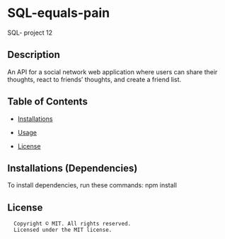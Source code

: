 # SQL-equals-pain
SQL- project 12

## Description 
An API for a social network web application where users can share their thoughts, react to friends’ thoughts, and create a friend list.

## Table of Contents 
* [Installations](#dependencies)
* [Usage](#usage)

* [License](#license)


## Installations (Dependencies)
To install dependencies, run these commands:
npm install

## License 
      Copyright © MIT. All rights reserved. 
      Licensed under the MIT license.
